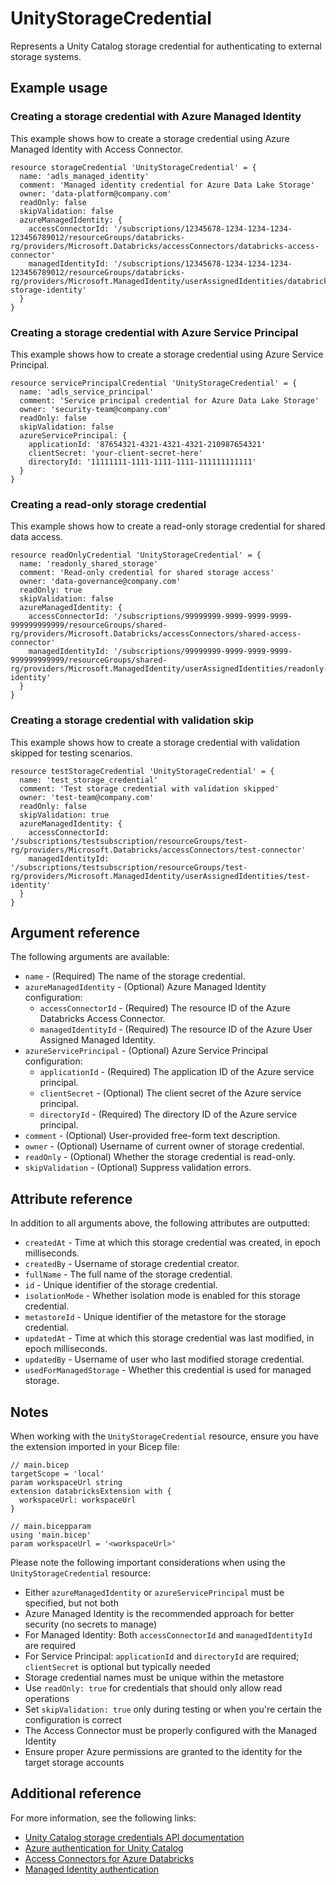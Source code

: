 ﻿---
category: "Unity Catalog"
---

# UnityStorageCredential

Represents a Unity Catalog storage credential for authenticating to external storage systems.

## Example usage

### Creating a storage credential with Azure Managed Identity

This example shows how to create a storage credential using Azure Managed Identity with Access Connector.

```bicep
resource storageCredential 'UnityStorageCredential' = {
  name: 'adls_managed_identity'
  comment: 'Managed identity credential for Azure Data Lake Storage'
  owner: 'data-platform@company.com'
  readOnly: false
  skipValidation: false
  azureManagedIdentity: {
    accessConnectorId: '/subscriptions/12345678-1234-1234-1234-123456789012/resourceGroups/databricks-rg/providers/Microsoft.Databricks/accessConnectors/databricks-access-connector'
    managedIdentityId: '/subscriptions/12345678-1234-1234-1234-123456789012/resourceGroups/databricks-rg/providers/Microsoft.ManagedIdentity/userAssignedIdentities/databricks-storage-identity'
  }
}
```

### Creating a storage credential with Azure Service Principal

This example shows how to create a storage credential using Azure Service Principal.

```bicep
resource servicePrincipalCredential 'UnityStorageCredential' = {
  name: 'adls_service_principal'
  comment: 'Service principal credential for Azure Data Lake Storage'
  owner: 'security-team@company.com'
  readOnly: false
  skipValidation: false
  azureServicePrincipal: {
    applicationId: '87654321-4321-4321-4321-210987654321'
    clientSecret: 'your-client-secret-here'
    directoryId: '11111111-1111-1111-1111-111111111111'
  }
}
```

### Creating a read-only storage credential

This example shows how to create a read-only storage credential for shared data access.

```bicep
resource readOnlyCredential 'UnityStorageCredential' = {
  name: 'readonly_shared_storage'
  comment: 'Read-only credential for shared storage access'
  owner: 'data-governance@company.com'
  readOnly: true
  skipValidation: false
  azureManagedIdentity: {
    accessConnectorId: '/subscriptions/99999999-9999-9999-9999-999999999999/resourceGroups/shared-rg/providers/Microsoft.Databricks/accessConnectors/shared-access-connector'
    managedIdentityId: '/subscriptions/99999999-9999-9999-9999-999999999999/resourceGroups/shared-rg/providers/Microsoft.ManagedIdentity/userAssignedIdentities/readonly-identity'
  }
}
```

### Creating a storage credential with validation skip

This example shows how to create a storage credential with validation skipped for testing scenarios.

```bicep
resource testStorageCredential 'UnityStorageCredential' = {
  name: 'test_storage_credential'
  comment: 'Test storage credential with validation skipped'
  owner: 'test-team@company.com'
  readOnly: false
  skipValidation: true
  azureManagedIdentity: {
    accessConnectorId: '/subscriptions/testsubscription/resourceGroups/test-rg/providers/Microsoft.Databricks/accessConnectors/test-connector'
    managedIdentityId: '/subscriptions/testsubscription/resourceGroups/test-rg/providers/Microsoft.ManagedIdentity/userAssignedIdentities/test-identity'
  }
}
```

## Argument reference

The following arguments are available:

- `name` - (Required) The name of the storage credential.
- `azureManagedIdentity` - (Optional) Azure Managed Identity configuration:
  - `accessConnectorId` - (Required) The resource ID of the Azure Databricks Access Connector.
  - `managedIdentityId` - (Required) The resource ID of the Azure User Assigned Managed Identity.
- `azureServicePrincipal` - (Optional) Azure Service Principal configuration:
  - `applicationId` - (Required) The application ID of the Azure service principal.
  - `clientSecret` - (Optional) The client secret of the Azure service principal.
  - `directoryId` - (Required) The directory ID of the Azure service principal.
- `comment` - (Optional) User-provided free-form text description.
- `owner` - (Optional) Username of current owner of storage credential.
- `readOnly` - (Optional) Whether the storage credential is read-only.
- `skipValidation` - (Optional) Suppress validation errors.

## Attribute reference

In addition to all arguments above, the following attributes are outputted:

- `createdAt` - Time at which this storage credential was created, in epoch milliseconds.
- `createdBy` - Username of storage credential creator.
- `fullName` - The full name of the storage credential.
- `id` - Unique identifier of the storage credential.
- `isolationMode` - Whether isolation mode is enabled for this storage credential.
- `metastoreId` - Unique identifier of the metastore for the storage credential.
- `updatedAt` - Time at which this storage credential was last modified, in epoch milliseconds.
- `updatedBy` - Username of user who last modified storage credential.
- `usedForManagedStorage` - Whether this credential is used for managed storage.

## Notes

When working with the `UnityStorageCredential` resource, ensure you have the extension imported in your Bicep file:

```bicep
// main.bicep
targetScope = 'local'
param workspaceUrl string
extension databricksExtension with {
  workspaceUrl: workspaceUrl
}

// main.bicepparam
using 'main.bicep'
param workspaceUrl = '<workspaceUrl>'
```

Please note the following important considerations when using the `UnityStorageCredential` resource:

- Either `azureManagedIdentity` or `azureServicePrincipal` must be specified, but not both
- Azure Managed Identity is the recommended approach for better security (no secrets to manage)
- For Managed Identity: Both `accessConnectorId` and `managedIdentityId` are required
- For Service Principal: `applicationId` and `directoryId` are required; `clientSecret` is optional but typically needed
- Storage credential names must be unique within the metastore
- Use `readOnly: true` for credentials that should only allow read operations
- Set `skipValidation: true` only during testing or when you're certain the configuration is correct
- The Access Connector must be properly configured with the Managed Identity
- Ensure proper Azure permissions are granted to the identity for the target storage accounts

## Additional reference

For more information, see the following links:

- [Unity Catalog storage credentials API documentation][00]
- [Azure authentication for Unity Catalog][01]
- [Access Connectors for Azure Databricks][02]
- [Managed Identity authentication][03]

<!-- Link reference definitions -->
[00]: https://docs.databricks.com/api/azure/workspace/storagecredentials/create
[01]: https://docs.databricks.com/connect/unity-catalog/azure-credentials.html
[02]: https://docs.databricks.com/administration-guide/cloud-configurations/azure/access-connector.html
[03]: https://docs.databricks.com/connect/unity-catalog/azure-managed-identity.html

